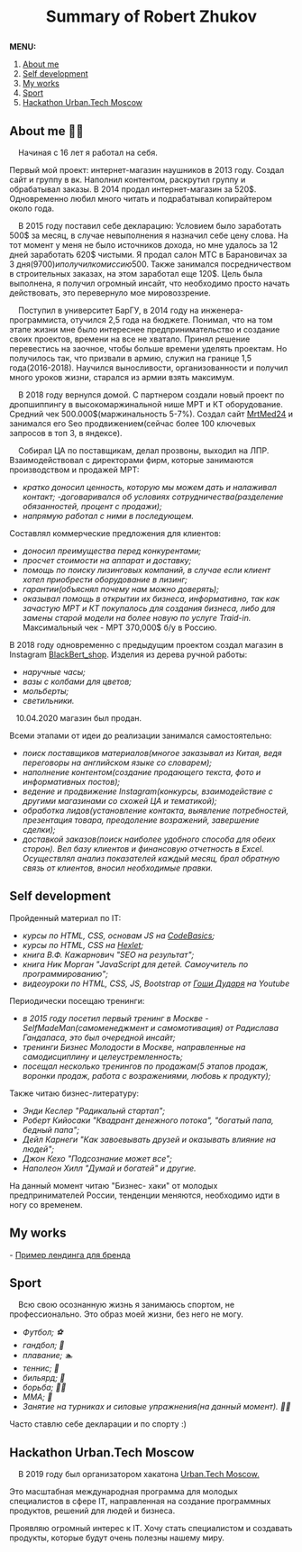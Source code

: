 # <p align="center"> Summary of Robert Zhukov </p>
<b>MENU:</b>
1. <a href="#About">About me</a>
2. <a href="#Development">Self development</a>
3. <a href="#Works">My works</a>
4. <a href="#Sport">Sport</a>
5. <a href="#Hackathon">Hackathon Urban.Tech Moscow</a>

<h2><a name="About"></a>About me 👨‍💻</h2>
&nbsp;&nbsp;&nbsp; Начиная с 16 лет я работал на себя.

Первый мой проект: интернет-магазин наушников в 2013 году. Создал сайт и группу в вк. Наполнил контентом, раскрутил группу и обрабатывал заказы. В 2014 продал интернет-магазин за 520$.
Одновременно любил много читать и подрабатывал копирайтером около года.

&nbsp;&nbsp;&nbsp; В 2015 году поставил себе декларацию:
Условием было заработать 500$ за месяц, в случае невыполнения я назначил себе цену слова.
На тот момент у меня не было источников дохода, но мне удалось за 12 дней заработать 620$ чистыми.
Я продал салон МТС в Барановичах за 3 дня(9700$) и получил комиссию 500$.
Также занимался посредничеством в строительных заказах, на этом заработал еще 120$. Цель была выполнена, я получил огромный инсайт, что необходимо просто начать действовать, это перевернуло мое мировоззрение.

&nbsp;&nbsp;&nbsp; Поступил в университет БарГУ, в 2014 году на инженера-программиста, отучился 2,5 года на бюджете. Понимал, что на том этапе жизни мне было интереснее предпринимательство и создание своих проектов, времени на все не хватало. Принял решение перевестись на заочное, чтобы больше времени уделять проектам.
Но получилось так, что призвали в армию, служил на границе 1,5 года(2016-2018). Научился выносливости, организованности и получил много уроков жизни, старался из армии взять максимум.

&nbsp;&nbsp;&nbsp; В 2018 году вернулся домой. С партнером создали новый проект по дропшиппингу в высокомаржинальной нише МРТ и КТ оборудование. Средний чек 500.000$(маржинальность 5-7%).
Создал сайт <a href="https://mrtmed24.ru/">MrtMed24</a>  и занимался его Seo продвижением(сейчас более 100 ключевых запросов в топ 3, в яндексе).

&nbsp;&nbsp;&nbsp; Собирал ЦА по поставщикам, делал прозвоны, выходил на ЛПР. Взаимодействовал с директорами фирм, которые занимаются производством и продажей МРТ:<i>
- кратко доносил ценность, которую мы можем дать и налаживал контакт;
-договаривался об условиях сотрудничества(разделение обязанностей, процент с продажи);
- напрямую работал с ними в последующем.
</i>

Составлял коммерческие предложения для клиентов:<i>
- доносил преимущества перед конкурентами;
- просчет стоимости на аппарат и доставку;
- помощь по поиску лизинговых компаний, в случае если клиент хотел приобрести оборудование в лизинг;
- гарантии(объяснял почему нам можно доверять);
- оказывал помощь в открытии их бизнеса, информативно, так как зачастую МРТ и КТ покупалось для создания бизнеса, либо для замены старой модели на более новую по услуге Traid-in.</i>
Максимальный чек - МРТ 370,000$ б/у в Россию.

В 2018 году одновременно с предыдущим проектом создал магазин в Instagram <a href="https://www.instagram.com/blackbert_shop/">BlackBert_shop</a>.
Изделия из дерева ручной работы:<i>
- наручные часы;
- вазы с колбами для цветов;
- мольберты;
- светильники.
</i>
&nbsp;&nbsp; 10.04.2020 магазин был продан.

Всеми этапами от идеи до реализации занимался самостоятельно:<i>
- поиск поставщиков материалов(многое заказывал из Китая, ведя переговоры на английском языке со словарем);
- наполнение контентом(создание продающего текста, фото и информативных постов);
- ведение и продвижение Instagram(конкурсы, взаимодействие с другими магазинами со схожей ЦА и тематикой);
- обработка лидов(установление контакта, выявление потребностей, презентация товара, преодоление возражений, завершение сделки);
- доставкой заказов(поиск наиболее удобного способа для обеих сторон).
Вел базу клиентов и финансовую отчетность в Excel. Осуществлял анализ показателей каждый месяц, брал обратную связь от клиентов, вносил необходимые правки.
</i>

<h2><a name="Development"></a>Self development</h2>

Пройденный материал по IT:<i>
- курсы по HTML, CSS, основам JS на <a href="https://ru.code-basics.com/">CodeBasics</a>;
- курсы по HTML, CSS на <a href="https://ru.hexlet.io/u/blackbert">Hexlet</a>;
- книга В.Ф. Кажарнович "SEO на результат";
- книга Ник Морган "JavaScript для детей. Самоучитель по программированию";
- видеоуроки по HTML, СSS, JS, Bootstrap от <a href="https://www.youtube.com/user/PlurrimiTube">Гоши Дударя</a> на Youtube
</i>

Периодически посещаю тренинги:<i>
- в 2015 году посетил первый тренинг в Москве - SelfMadeMan(самоменеджмент и самомотивация) от Радислава Гандапаса, это был очередной инсайт;
- тренинги Бизнес Молодости в Москве, направленные на самодисциплину и целеустремленность;
- посещал несколько тренингов по продажам(5 этапов продаж, воронки продаж, работа с возражениями, любовь к продукту);
</i>

Также читаю бизнес-литературу:<i>
- Энди Кеслер "Радикальнй стартап";
- Роберт Кийосаки "Квадрант денежного потока", "богатый папа, бедный папа";
- Дейл Карнеги "Как завоевывать друзей и оказывать влияние на людей";
- Джон Кехо "Подсознание может все";
- Наполеон Хилл "Думай и богатей" и другие.
</i>

На данный момент читаю "Бизнес- хаки" от молодых предпринимателей России, тенденции меняются, необходимо идти в ногу со временем.

<h2><a name="Works"></a>My works</h2>
- <a href="https://robertzhukov.github.io/">Пример лендинга для бренда</a>

<h2><a name="Sport"></a>Sport</h2>

&nbsp;&nbsp;&nbsp; Всю свою осознанную жизнь я занимаюсь спортом, не профессионально. Это образ моей жизни, без него не могу.
<i>
- Футбол; ⚽ 
- гандбол; 🤾 
- плавание; 🏊
- теннис; 🎾
- бильярд; 🎱
- борьба; 🤼‍♂️
- MMA; 🥊
- Занятие на турниках и силовые упражнения(на данный момент). 🏋️‍♂️
</i>

Часто ставлю себе декларации и по спорту :)

<h2><a name="Hackathon"></a>Hackathon Urban.Tech Moscow</h2>
&nbsp;&nbsp;&nbsp; В 2019 году был организатором хакатона <a href="https://www.mos.ru/utm/">Urban.Tech Moscow. </a>

Это масштабная международная программа для молодых специалистов в сфере IT, направленная на создание программных продуктов, решений для людей и бизнеса.

Проявляю огромный интерес к IT. Хочу стать специалистом и создавать продукты, которые будут очень полезны нашему миру.
